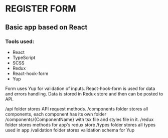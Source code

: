 <h1>REGISTER FORM</h1>

<h2>Basic app based on React</h2>
<h3>Tools used:</h3>
<ul>
    <li>React</li>
    <li>TypeScript</li>
    <li>SCSS</li>
    <li>Redux</li>
    <li>React-hook-form</li>
    <li>Yup</li>
</ul>

<span>Form uses Yup for validation of inputs.</span>
<span>React-hook-form is used for data and errors handling.</span>
<span>Data is stored in Redux store and then can be posted to API.</span>

<span>/api folder stores API request methods.</span>
<span>/components folder stores all components, each component has its own folder /components/{ComponentName} with tsx file and styles file in it.</span>
<span>/redux folder stores methods for app's redux store</span>
<span>/types folder stores all types used in app</span>
<span>/validation folder stores validation schema for Yup</span>

